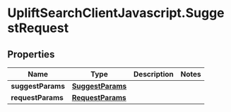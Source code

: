 # UpliftSearchClientJavascript.SuggestRequest

## Properties
Name | Type | Description | Notes
------------ | ------------- | ------------- | -------------
**suggestParams** | [**SuggestParams**](SuggestParams.md) |  | 
**requestParams** | [**RequestParams**](RequestParams.md) |  | 


